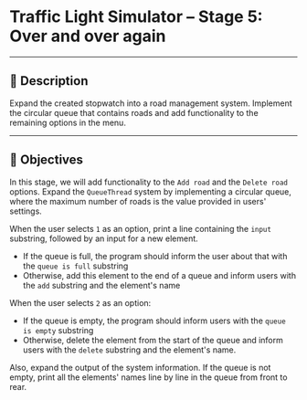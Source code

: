 # Traffic Light Simulator – Stage 5: Over and over again

---

## 🧠 Description

Expand the created stopwatch into a road management system. Implement the circular queue that contains roads and add functionality to the remaining options in the menu.

---

## 🎯 Objectives

In this stage, we will add functionality to the `Add road` and the `Delete road` options. Expand the `QueueThread` system by implementing a circular queue, where the maximum number of roads is the value provided in users' settings.

When the user selects `1` as an option, print a line containing the `input` substring, followed by an input for a new element.

- If the queue is full, the program should inform the user about that with the `queue is full` substring
- Otherwise, add this element to the end of a queue and inform users with the `add` substring and the element's name

When the user selects `2` as an option:

- If the queue is empty, the program should inform users with the `queue is empty` substring
- Otherwise, delete the element from the start of the queue and inform users with the `delete` substring and the element's name.

Also, expand the output of the system information. If the queue is not empty, print all the elements' names line by line in the queue from front to rear.